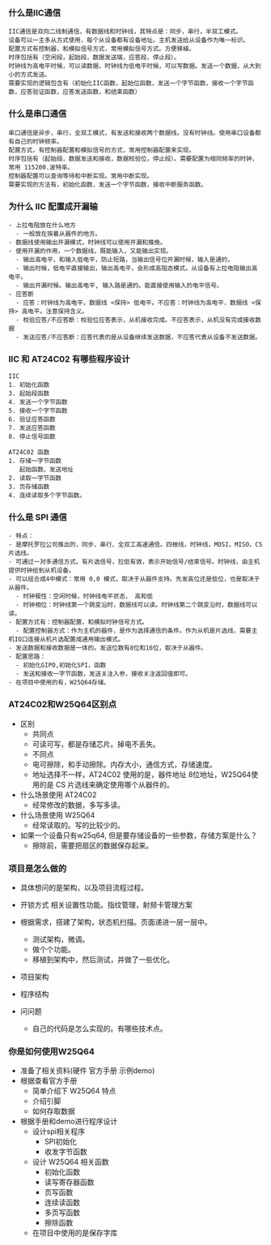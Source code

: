 ### 什么是IIC通信
```
IIC通信是双向二线制通信，有数据线和时钟线，其特点是：同步，串行，半双工模式。
设备可以一主多从方式使用，每个从设备都有设备地址。主机发送给从设备作为唯一标识。
配置方式有控制器，和模拟信号方式，常用模拟信号方式。方便移植。
时序包括有（空闲段，起始段，数据发送端，应答段，停止段）。
时钟线为高电平时候，可以读数据，时钟线为低电平时候，可以写数据。发送一个数据，从大到小的方式发送。
需要实现的逻辑包含有（初始化IIC函数，起始位函数，发送一个字节函数，接收一个字节函数，应答验证函数，应答发送函数，和结束函数）
```


### 什么是串口通信
```
串口通信是异步，串行，全双工模式，有发送和接收两个数据线。没有时钟线。使用串口设备都有自己的时钟频率。
配置方式，有控制器配置和模拟信号的方式，常用控制器配置来实现。
时序包括有（起始段，数据发送和接收，数据校验位，停止段）。需要配置为相同频率的时钟，常用 115200.波特率。
控制器配置可以查询等待和中断实现。常用中断实现。
需要实现的方法有，初始化函数，发送一个字节函数，接收中断服务函数。
```


### 为什么 IIC 配置成开漏输
```
- 上拉电阻放在什么地方
  - 一般放在挨着从器件的地方。
- 数据线使用输出开漏模式，时钟线可以使用开漏和推挽。
- 使用开漏的作用，一个数据线，既能输入，又能输出实现。
  - 输出高电平，和输入低电平，防止短路，当输出信号位开漏时候，输入是通的，
  - 输出时候，低电平直接输出，输出高电平，会形成高阻态模式。从设备有上拉电阻输出高电平。
  - 输出开漏时候。输出高电平, 输入路是通的。能直接使用输入的电平信号。
- 应答断
  - 应答：时钟线为高电平，数据线 <保持> 低电平。不应答：时钟线为高电平，数据线 <保持> 高电平。注意保持含义。
  - 校验应答/不应答断：校验位应答表示，从机接收完成。不应答表示，从机没有完成接收数据
  - 发送应答/不应答断：应答代表的是从设备继续发送数据，不应答代表从设备不发送数据。
```

### IIC 和 AT24C02 有哪些程序设计
```
IIC
1. 初始化函数
3. 起始段函数
4. 发送一个字节函数
5. 接收一个字节函数
6. 验证应答函数
7. 发送应答函数
8. 停止信号函数

AT24C02 函数
1. 存储一字节函数
   起始函数，发送地址
2. 读取一字节函数
3. 页存储函数
4. 连续读取多个字节函数。
```


### 什么是 SPI 通信
```
- 特点：
- 是摩托罗拉公司推出的，同步、串行、全双工高速通信。四根线，时钟线，MOSI，MISO，CS片选线。
- 可通过一对多通信方式。有片选信号，拉低有效，表示开始信号/结束信号。时钟线，由主机提供时钟给到从机设备。
- 可以组合成4中模式：常用 0,0 模式，取决于从器件支持。先发高位还是低位，也是取决于从器件。
  - 时钟极性：空闲时候，时钟线电平状态， 高和低
  - 时钟相位：时钟线第一个跳变沿时，数据线可以读。时钟线第二个跳变沿时，数据线可以读。
- 配置方式有：控制器配置，和模拟时钟信号方式。
  - 配置控制器方式：作为主机的器件，是作为选择通信的条件。作为从机是片选线，需要主机IO口连接从机片选配置成通用输出模式。
- 发送数据和接收数据是一体的。发送位数有8位和16位，取决于从器件。
- 配置思路：
  - 初始化GIPO,初始化SPI，函数
  - 发送和接收一字节函数，发送关注入参，接收关注返回值即可。
- 在项目中使用的有，W25Q64存储。
```

### AT24C02和W25Q64区别点
- 区别
  - 共同点
  - 可读可写，都是存储芯片。掉电不丢失。
  - 不同点
  - 电可擦除，和手动擦除。内存大小，通信方式，存储速度。
  - 地址选择不一样，AT24C02 使用的是，器件地址 8位地址，W25Q64使用的是 CS 片选线来确定使用哪个从器件的。
- 什么场景使用 AT24C02
  - 经常修改的数据，多写多读。
- 什么场景使用 W25Q64
  - 经常读取的。写的比较少的。
- 如果一个设备只有w25q64, 但是要存储设备的一些参数，存储方案是什么？
  - 擦除前，需要把扇区的数据保存起来。

### 项目是怎么做的
- 具体想问的是架构，以及项目流程过程。
- 开锁方式 相关设置性功能。指纹管理，射频卡管理方案
- 根据需求，搭建了架构，状态机扫描。页面递进一层一层中。
  - 测试架构，微调。
  - 做个个功能。
  - 移植到架构中，然后测试，并做了一些优化。

- 项目架构
- 程序结构

- 问问题
  - 自己的代码是怎么实现的。有哪些技术点。

### 你是如何使用W25Q64
- 准备了相关资料(硬件 官方手册 示例demo)
- 根据查看官方手册
  - 简单介绍下 W25Q64 特点
  - 介绍引脚 
  - 如何存取数据
- 根据手册和demo进行程序设计
  - 设计spi相关程序
    - SPI初始化
    - 收发字节函数
  - 设计 W25Q64 相关函数
    - 初始化函数
    - 读写寄存器函数
    - 页写函数
    - 连续读函数
    - 多页写函数
    - 擦除函数
  - 在项目中使用的是保存字库